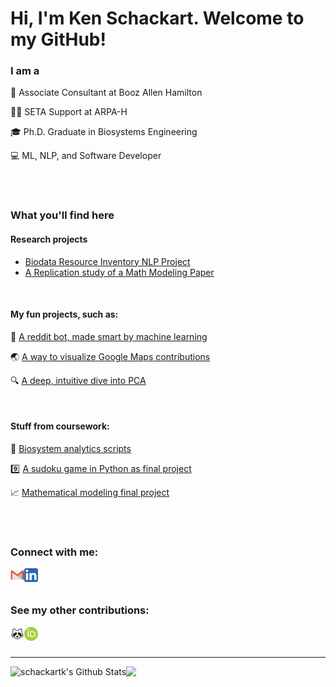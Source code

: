 # Hi, I'm Ken Schackart. Welcome to my GitHub!

### I am a

🤝 Associate Consultant at Booz Allen Hamilton

👨‍⚕️ SETA Support at ARPA-H

🎓 Ph.D. Graduate in Biosystems Engineering

💻 ML, NLP, and Software Developer

<br />
<br />

### What you'll find here

#### Research projects

- [Biodata Resource Inventory NLP Project](https://github.com/schackartk/inventory_2022/tree/inventory_2022_dev)
- [A Replication study of a Math Modeling Paper](https://github.com/schackartk/t-junction_model_reporoduction)

<br />

#### My fun projects, such as:

🤖 [A reddit bot, made smart by machine learning](https://github.com/schackartk/tonkotsu_cop_bot)

🌏 [A way to visualize Google Maps contributions](https://github.com/schackartk/google_mapper)

:mag: [A deep, intuitive dive into PCA](https://schackartk.github.io/exploring_algorithms/)

<br />

#### Stuff from coursework:

🐍 [Biosystem analytics scripts](https://github.com/schackartk/biosys-analytics)

9️⃣ [A sudoku game in Python as final project](https://github.com/schackartk/Sudoku)

📈 [Mathematical modeling final project](https://github.com/schackartk/MATH585)

<br />
<br />

### Connect with me:

[<img align="left" alt="schackartk | Gmail" width="22px" img src="https://github.com/schackartk/schackartk/raw/master/assets/gmail.png" />][gmail]
[<img align="left" alt="schackartk | LinkedIn" width="22px" img src="https://github.com/schackartk/schackartk/raw/master/assets/linkedin.png" />][linkedin]

<br />
<br />

### See my other contributions:

[<img align="left" alt="schackartk | protocols.io" width="22px" img src="https://github.com/schackartk/schackartk/raw/master/assets/protocols.png" />][protocols.io]
[<img align="left" alt="schackartk | ORCID iD" width="22px" img src="https://github.com/schackartk/schackartk/raw/master/assets/orcid.png" />][orcid]

<br />
<br />

---

<img align="left" alt="schackartk's Github Stats" src="https://github-readme-stats.vercel.app/api?username=schackartk&show_icons=true&hide_border=true&theme=chartreuse-dark&count_private=true" />
<img align = left" src="https://github-readme-stats.vercel.app/api/top-langs/?username=schackartk&hide_border=true&theme=chartreuse-dark" />

[twitter]: https://twitter.com/schackartk
[linkedin]: https://linkedin.com/in/kschackart
[gmail]: mailto:schackartk1@gmail.com
[training_grant]: https://cmmbs.arizona.edu/
[protocols.io]: https://www.protocols.io/researchers/kenneth-schackart/protocols
[orcid]: https://orcid.org/0000-0002-1658-3699

